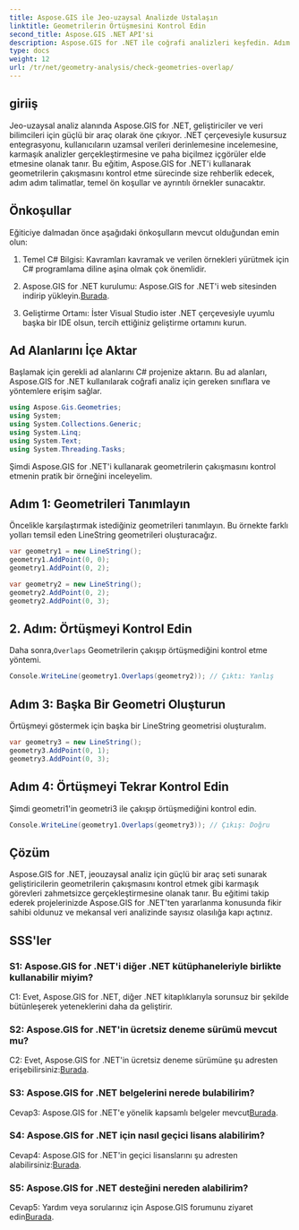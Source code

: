 ```yaml
---
title: Aspose.GIS ile Jeo-uzaysal Analizde Ustalaşın
linktitle: Geometrilerin Örtüşmesini Kontrol Edin
second_title: Aspose.GIS .NET API'si
description: Aspose.GIS for .NET ile coğrafi analizleri keşfedin. Adım adım rehberlikle geometrilerin çakışmasını nasıl kontrol edeceğinizi öğrenin.
type: docs
weight: 12
url: /tr/net/geometry-analysis/check-geometries-overlap/
---
```

## giriiş

Jeo-uzaysal analiz alanında Aspose.GIS for .NET, geliştiriciler ve veri bilimcileri için güçlü bir araç olarak öne çıkıyor. .NET çerçevesiyle kusursuz entegrasyonu, kullanıcıların uzamsal verileri derinlemesine incelemesine, karmaşık analizler gerçekleştirmesine ve paha biçilmez içgörüler elde etmesine olanak tanır. Bu eğitim, Aspose.GIS for .NET'i kullanarak geometrilerin çakışmasını kontrol etme sürecinde size rehberlik edecek, adım adım talimatlar, temel ön koşullar ve ayrıntılı örnekler sunacaktır.

## Önkoşullar

Eğiticiye dalmadan önce aşağıdaki önkoşulların mevcut olduğundan emin olun:

1. Temel C# Bilgisi: Kavramları kavramak ve verilen örnekleri yürütmek için C# programlama diline aşina olmak çok önemlidir.

2.  Aspose.GIS for .NET kurulumu: Aspose.GIS for .NET'i web sitesinden indirip yükleyin.[Burada](https://releases.aspose.com/gis/net/).

3. Geliştirme Ortamı: İster Visual Studio ister .NET çerçevesiyle uyumlu başka bir IDE olsun, tercih ettiğiniz geliştirme ortamını kurun.

## Ad Alanlarını İçe Aktar

Başlamak için gerekli ad alanlarını C# projenize aktarın. Bu ad alanları, Aspose.GIS for .NET kullanılarak coğrafi analiz için gereken sınıflara ve yöntemlere erişim sağlar.

```csharp
using Aspose.Gis.Geometries;
using System;
using System.Collections.Generic;
using System.Linq;
using System.Text;
using System.Threading.Tasks;
```

Şimdi Aspose.GIS for .NET'i kullanarak geometrilerin çakışmasını kontrol etmenin pratik bir örneğini inceleyelim.

## Adım 1: Geometrileri Tanımlayın

Öncelikle karşılaştırmak istediğiniz geometrileri tanımlayın. Bu örnekte farklı yolları temsil eden LineString geometrileri oluşturacağız.

```csharp
var geometry1 = new LineString();
geometry1.AddPoint(0, 0);
geometry1.AddPoint(0, 2);

var geometry2 = new LineString();
geometry2.AddPoint(0, 2);
geometry2.AddPoint(0, 3);
```

## 2. Adım: Örtüşmeyi Kontrol Edin

 Daha sonra,`Overlaps` Geometrilerin çakışıp örtüşmediğini kontrol etme yöntemi.

```csharp
Console.WriteLine(geometry1.Overlaps(geometry2)); // Çıktı: Yanlış
```

## Adım 3: Başka Bir Geometri Oluşturun

Örtüşmeyi göstermek için başka bir LineString geometrisi oluşturalım.

```csharp
var geometry3 = new LineString();
geometry3.AddPoint(0, 1);
geometry3.AddPoint(0, 3);
```

## Adım 4: Örtüşmeyi Tekrar Kontrol Edin

Şimdi geometri1'in geometri3 ile çakışıp örtüşmediğini kontrol edin.

```csharp
Console.WriteLine(geometry1.Overlaps(geometry3)); // Çıkış: Doğru
```

## Çözüm

Aspose.GIS for .NET, jeouzaysal analiz için güçlü bir araç seti sunarak geliştiricilerin geometrilerin çakışmasını kontrol etmek gibi karmaşık görevleri zahmetsizce gerçekleştirmesine olanak tanır. Bu eğitimi takip ederek projelerinizde Aspose.GIS for .NET'ten yararlanma konusunda fikir sahibi oldunuz ve mekansal veri analizinde sayısız olasılığa kapı açtınız.

## SSS'ler

### S1: Aspose.GIS for .NET'i diğer .NET kütüphaneleriyle birlikte kullanabilir miyim?

C1: Evet, Aspose.GIS for .NET, diğer .NET kitaplıklarıyla sorunsuz bir şekilde bütünleşerek yeteneklerini daha da geliştirir.

### S2: Aspose.GIS for .NET'in ücretsiz deneme sürümü mevcut mu?

 C2: Evet, Aspose.GIS for .NET'in ücretsiz deneme sürümüne şu adresten erişebilirsiniz:[Burada](https://releases.aspose.com/).

### S3: Aspose.GIS for .NET belgelerini nerede bulabilirim?

 Cevap3: Aspose.GIS for .NET'e yönelik kapsamlı belgeler mevcut[Burada](https://reference.aspose.com/gis/net/).

### S4: Aspose.GIS for .NET için nasıl geçici lisans alabilirim?

 Cevap4: Aspose.GIS for .NET'in geçici lisanslarını şu adresten alabilirsiniz:[Burada](https://purchase.aspose.com/temporary-license/).

### S5: Aspose.GIS for .NET desteğini nereden alabilirim?

Cevap5: Yardım veya sorularınız için Aspose.GIS forumunu ziyaret edin[Burada](https://forum.aspose.com/c/gis/33).